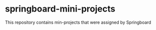 # springboard-mini-projects
This repository contains min-projects that were assigned by Springboard
